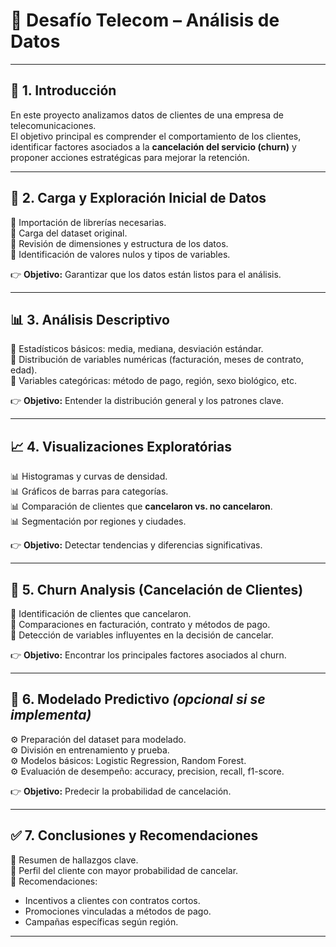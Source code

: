 # 📘 Desafío Telecom – Análisis de Datos

---

## 📝 1. Introducción
En este proyecto analizamos datos de clientes de una empresa de telecomunicaciones.  
El objetivo principal es comprender el comportamiento de los clientes, identificar factores asociados a la **cancelación del servicio (churn)** y proponer acciones estratégicas para mejorar la retención.  

---

## 📂 2. Carga y Exploración Inicial de Datos
🔹 Importación de librerías necesarias.  
🔹 Carga del dataset original.  
🔹 Revisión de dimensiones y estructura de los datos.  
🔹 Identificación de valores nulos y tipos de variables.  

👉 **Objetivo:** Garantizar que los datos están listos para el análisis.  

---

## 📊 3. Análisis Descriptivo
📌 Estadísticos básicos: media, mediana, desviación estándar.  
📌 Distribución de variables numéricas (facturación, meses de contrato, edad).  
📌 Variables categóricas: método de pago, región, sexo biológico, etc.  

👉 **Objetivo:** Entender la distribución general y los patrones clave.  

---

## 📈 4. Visualizaciones Exploratórias
📊 Histogramas y curvas de densidad.  
📊 Gráficos de barras para categorías.  
📊 Comparación de clientes que **cancelaron vs. no cancelaron**.  
📊 Segmentación por regiones y ciudades.  

👉 **Objetivo:** Detectar tendencias y diferencias significativas.  

---

## 🚨 5. Churn Analysis (Cancelación de Clientes)
📌 Identificación de clientes que cancelaron.  
📌 Comparaciones en facturación, contrato y métodos de pago.  
📌 Detección de variables influyentes en la decisión de cancelar.  

👉 **Objetivo:** Encontrar los principales factores asociados al churn.  

---

## 🤖 6. Modelado Predictivo *(opcional si se implementa)*
⚙️ Preparación del dataset para modelado.  
⚙️ División en entrenamiento y prueba.  
⚙️ Modelos básicos: Logistic Regression, Random Forest.  
⚙️ Evaluación de desempeño: accuracy, precision, recall, f1-score.  

👉 **Objetivo:** Predecir la probabilidad de cancelación.  

---

## ✅ 7. Conclusiones y Recomendaciones
🔹 Resumen de hallazgos clave.  
🔹 Perfil del cliente con mayor probabilidad de cancelar.  
🔹 Recomendaciones:  
   - Incentivos a clientes con contratos cortos.  
   - Promociones vinculadas a métodos de pago.  
   - Campañas específicas según región.  

---
